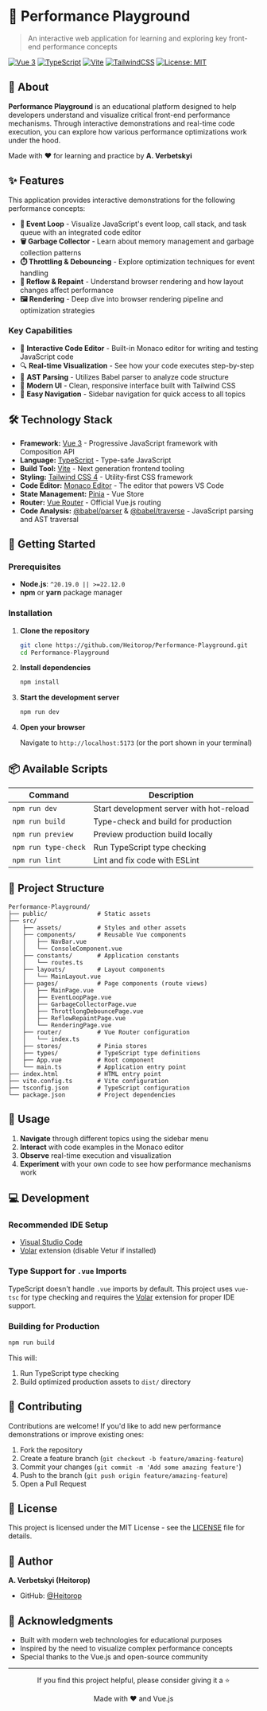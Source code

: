 # 🚀 Performance Playground

> An interactive web application for learning and exploring key front-end performance concepts

[![Vue 3](https://img.shields.io/badge/Vue-3.5-4FC08D?style=flat&logo=vue.js&logoColor=white)](https://vuejs.org/)
[![TypeScript](https://img.shields.io/badge/TypeScript-5.8-3178C6?style=flat&logo=typescript&logoColor=white)](https://www.typescriptlang.org/)
[![Vite](https://img.shields.io/badge/Vite-7.0-646CFF?style=flat&logo=vite&logoColor=white)](https://vitejs.dev/)
[![TailwindCSS](https://img.shields.io/badge/Tailwind-4.1-06B6D4?style=flat&logo=tailwindcss&logoColor=white)](https://tailwindcss.com/)
[![License: MIT](https://img.shields.io/badge/License-MIT-yellow.svg)](https://opensource.org/licenses/MIT)

## 📖 About

**Performance Playground** is an educational platform designed to help developers understand and visualize critical front-end performance mechanisms. Through interactive demonstrations and real-time code execution, you can explore how various performance optimizations work under the hood.

Made with ❤️ for learning and practice by **A. Verbetskyi**

## ✨ Features

This application provides interactive demonstrations for the following performance concepts:

- **🔄 Event Loop** - Visualize JavaScript's event loop, call stack, and task queue with an integrated code editor
- **🗑️ Garbage Collector** - Learn about memory management and garbage collection patterns
- **⏱️ Throttling & Debouncing** - Explore optimization techniques for event handling
- **🎨 Reflow & Repaint** - Understand browser rendering and how layout changes affect performance
- **🖼️ Rendering** - Deep dive into browser rendering pipeline and optimization strategies

### Key Capabilities

- 📝 **Interactive Code Editor** - Built-in Monaco editor for writing and testing JavaScript code
- 🔍 **Real-time Visualization** - See how your code executes step-by-step
- 🎯 **AST Parsing** - Utilizes Babel parser to analyze code structure
- 🎨 **Modern UI** - Clean, responsive interface built with Tailwind CSS
- 🧭 **Easy Navigation** - Sidebar navigation for quick access to all topics

## 🛠️ Technology Stack

- **Framework:** [Vue 3](https://vuejs.org/) - Progressive JavaScript framework with Composition API
- **Language:** [TypeScript](https://www.typescriptlang.org/) - Type-safe JavaScript
- **Build Tool:** [Vite](https://vitejs.dev/) - Next generation frontend tooling
- **Styling:** [Tailwind CSS 4](https://tailwindcss.com/) - Utility-first CSS framework
- **Code Editor:** [Monaco Editor](https://microsoft.github.io/monaco-editor/) - The editor that powers VS Code
- **State Management:** [Pinia](https://pinia.vuejs.org/) - Vue Store
- **Router:** [Vue Router](https://router.vuejs.org/) - Official Vue.js routing
- **Code Analysis:** [@babel/parser](https://babeljs.io/docs/babel-parser) & [@babel/traverse](https://babeljs.io/docs/babel-traverse) - JavaScript parsing and AST traversal

## 🚀 Getting Started

### Prerequisites

- **Node.js**: `^20.19.0 || >=22.12.0`
- **npm** or **yarn** package manager

### Installation

1. **Clone the repository**
   ```bash
   git clone https://github.com/Heitorop/Performance-Playground.git
   cd Performance-Playground
   ```

2. **Install dependencies**
   ```bash
   npm install
   ```

3. **Start the development server**
   ```bash
   npm run dev
   ```

4. **Open your browser**
   
   Navigate to `http://localhost:5173` (or the port shown in your terminal)

## 📦 Available Scripts

| Command | Description |
|---------|-------------|
| `npm run dev` | Start development server with hot-reload |
| `npm run build` | Type-check and build for production |
| `npm run preview` | Preview production build locally |
| `npm run type-check` | Run TypeScript type checking |
| `npm run lint` | Lint and fix code with ESLint |

## 📁 Project Structure

```
Performance-Playground/
├── public/              # Static assets
├── src/
│   ├── assets/          # Styles and other assets
│   ├── components/      # Reusable Vue components
│   │   ├── NavBar.vue
│   │   └── ConsoleComponent.vue
│   ├── constants/       # Application constants
│   │   └── routes.ts
│   ├── layouts/         # Layout components
│   │   └── MainLayout.vue
│   ├── pages/           # Page components (route views)
│   │   ├── MainPage.vue
│   │   ├── EventLoopPage.vue
│   │   ├── GarbageCollectorPage.vue
│   │   ├── ThrottlongDebouncePage.vue
│   │   ├── ReflowRepaintPage.vue
│   │   └── RenderingPage.vue
│   ├── router/          # Vue Router configuration
│   │   └── index.ts
│   ├── stores/          # Pinia stores
│   ├── types/           # TypeScript type definitions
│   ├── App.vue          # Root component
│   └── main.ts          # Application entry point
├── index.html           # HTML entry point
├── vite.config.ts       # Vite configuration
├── tsconfig.json        # TypeScript configuration
└── package.json         # Project dependencies
```

## 🎯 Usage

1. **Navigate** through different topics using the sidebar menu
2. **Interact** with code examples in the Monaco editor
3. **Observe** real-time execution and visualization
4. **Experiment** with your own code to see how performance mechanisms work

## 💻 Development

### Recommended IDE Setup

- [Visual Studio Code](https://code.visualstudio.com/)
- [Volar](https://marketplace.visualstudio.com/items?itemName=Vue.volar) extension (disable Vetur if installed)

### Type Support for `.vue` Imports

TypeScript doesn't handle `.vue` imports by default. This project uses `vue-tsc` for type checking and requires the [Volar](https://marketplace.visualstudio.com/items?itemName=Vue.volar) extension for proper IDE support.

### Building for Production

```bash
npm run build
```

This will:
1. Run TypeScript type checking
2. Build optimized production assets to `dist/` directory

## 🤝 Contributing

Contributions are welcome! If you'd like to add new performance demonstrations or improve existing ones:

1. Fork the repository
2. Create a feature branch (`git checkout -b feature/amazing-feature`)
3. Commit your changes (`git commit -m 'Add some amazing feature'`)
4. Push to the branch (`git push origin feature/amazing-feature`)
5. Open a Pull Request

## 📄 License

This project is licensed under the MIT License - see the [LICENSE](LICENSE) file for details.

## 👤 Author

**A. Verbetskyi (Heitorop)**

- GitHub: [@Heitorop](https://github.com/Heitorop)

## 🙏 Acknowledgments

- Built with modern web technologies for educational purposes
- Inspired by the need to visualize complex performance concepts
- Special thanks to the Vue.js and open-source community

---

<div align="center">
  <p>If you find this project helpful, please consider giving it a ⭐️</p>
  <p>Made with ❤️ and Vue.js</p>
</div>
